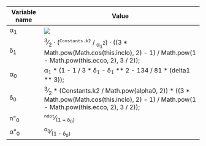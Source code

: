 Variable name | Value
------------- | -----
α<sub>1</sub> | <img src="https://latex.codecogs.com/png.latex?%28%5Cfrac%7BConstants.ke%7D%7Bno%7D%29%5E%5Cfrac%7B2%7D%7B3%7D"/>
δ<sub>1</sub> | <sup>3</sup>⁄<sub>2</sub> ⋅ (<sup>`Constants.k2`</sup> / <sub>α<sub>1</sub><sup>2</sup></sub>) ⋅ ((3 * Math.pow(Math.cos(this.inclo), 2) - 1) / Math.pow(1 - Math.pow(this.ecco, 2), 3 / 2));
α<sub>0</sub> | α<sub>1</sub> * (1 - 1 / 3 * δ<sub>1</sub> - δ<sub>1</sub> ** 2 - 134 / 81 * (delta1 ** 3));
δ<sub>0</sub> | <sup>3</sup>⁄<sub>2</sub> * (Constants.k2 / Math.pow(alpha0, 2)) * ((3 * Math.pow(Math.cos(this.inclo), 2) - 1) / Math.pow(1 - Math.pow(this.ecco, 2), 3 / 2));
n"<sub>0</sub> | <sup>`ndot`</sup>⁄<sub>(1 + δ<sub>0</sub>)</sub>
α"<sub>0</sub> | <sup>α<sub>0</sub></sup>⁄<sub>(1 - δ<sub>0</sub>)</sub>